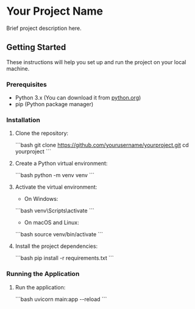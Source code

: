 # Your Project Name

Brief project description here.

## Getting Started

These instructions will help you set up and run the project on your local machine.

### Prerequisites

- Python 3.x (You can download it from [python.org](https://www.python.org/downloads/))
- pip (Python package manager)

### Installation

1. Clone the repository:

   \```bash
   git clone https://github.com/yourusername/yourproject.git
   cd yourproject
   \```

2. Create a Python virtual environment:

   \```bash
   python -m venv venv
   \```

3. Activate the virtual environment:

   - On Windows:

   \```bash
   venv\Scripts\activate
   \```

   - On macOS and Linux:

   \```bash
   source venv/bin/activate
   \```

4. Install the project dependencies:

   \```bash
   pip install -r requirements.txt
   \```

### Running the Application

1. Run the application:

   \```bash
   uvicorn main:app --reload
   \```
